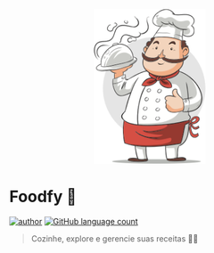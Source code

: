 <p align="center">
  <img src="src/public/assets/chef.png" width="200"/>
</p>

# Foodfy :pizza:
[![author](https://img.shields.io/badge/author-clodoaldodantas-red?style=flat-square)](https://github.com/ClodoaldoDantas)
[![GitHub language count](https://img.shields.io/github/languages/count/clodoaldodantas/foodfy?color=red&style=flat-square)](#)

> Cozinhe, explore e gerencie suas receitas 👨‍🍳
